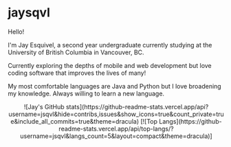 # jaysqvl

Hello!

I'm Jay Esquivel, a second year undergraduate currently studying at the University of British Columbia in Vancouver, BC.

Currently exploring the depths of mobile and web development but love coding software that improves the lives of many!

My most comfortable languages are Java and Python but I love broadening my knowledge. Always willing to learn a new language.

<p align="center">
![Jay's GitHub stats](https://github-readme-stats.vercel.app/api?username=jsqvl&hide=contribs,issues&show_icons=true&count_private=true&include_all_commits=true&theme=dracula) [![Top Langs](https://github-readme-stats.vercel.app/api/top-langs/?username=jsqvl&langs_count=5&layout=compact&theme=dracula)]
</p>
